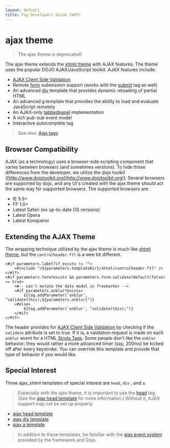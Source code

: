 ```yaml
---
layout: default
title: Tag Developers Guide (WIP)
---
```


# ajax theme

> The ajax theme is deprecated!

The ajax theme extends the [xhtml theme](xhtml-theme.html) with AJAX features. The theme uses the popular DOJO 
AJAX/JavaScript toolkit. AJAX features include:

- [AJAX Client Side Validation](../core-developers/ajax-client-side-validation.html) 
- Remote [form](form-tag.html) submission support (works with the [submit](dojo-submit-tag.html) tag as well)
- An advanced [div](dojo-div-tag.html) template that provides dynamic reloading of partial HTML
- An advanced [a](dojo-a-tag.html) template that provides the ability to load and evaluate JavaScript remotely
- An AJAX-only [tabbedpanel](dojo-tabbedpanel-tag.html) implementation
- A rich pub-sub event model
- Interactive autocomplete tag

> See also: [Ajax tags](ajax-tags.html) 

## Browser Compatibility

AJAX (as a technology) uses a browser-side scripting component that varies between browsers (and sometimes versions). 
To hide those differences from the developer, we utilize the dojo toolkit ([http://www.dojotoolkit.org](http://www.dojotoolkit.org)). 
Several browsers are supported by dojo, and any UI's created with the ajax theme should act the same way for supported 
browsers. The supported browsers are:

- IE 5.5\+
- FF 1.0\+
- Latest Safari (on up-to-date OS versions)
- Latest Opera
- Latest Konqueror

## Extending the AJAX Theme

The wrapping technique utilized by the ajax theme is much like [xhtml theme](xhtml-theme.html), but the `controlheader.ftl`
is a wee bit different.

```injectedfreemarker
<#if parameters.label?if_exists != "">
	<#include "/${parameters.templateDir}/xhtml/controlheader.ftl" />
</#if>
<#if parameters.form?exists && parameters.form.validate?default(false) == true>
	<#-- can't mutate the data model in freemarker -->
    <#if parameters.onblur?exists>
        ${tag.addParameter('onblur', "validate(this);${parameters.onblur}")}
    <#else>
        ${tag.addParameter('onblur', "validate(this);")}
    </#if>
</#if>
```

The header provides for [AJAX Client Side Validation](../core-developers/ajax-client-side-validation.html) by checking 
if the `validate` attribute is set to true. If it is, a validation request is made on each `onblur` event 
for a HTML [Struts Tags](struts-tags.html). Some people don't like the `onblur` behavior; they would rather a more 
advanced timer (say, 200ms) be kicked off after every keystroke. You can override this template and provide that 
type of behavior if you would like.

## Special Interest

Three ajax_xhtml templates of special interest are `head`, `div` , and `a`.

> Especially with the ajax theme, it is important to use the [head](dojo-head-tag.html) tag. 
> (See the [ajax head template](ajax-head-template.html) for more information.) Without it, AJAX support may not be set 
> up properly.

- [ajax head template](ajax-head-template.html) 
- [ajax div template](ajax-div-template.html) 
- [ajax a template](ajax-a-template.html) 

> In addition to these templates, be familiar with the [ajax event system](ajax-event-system.html) provided by 
> the framework and Dojo.
